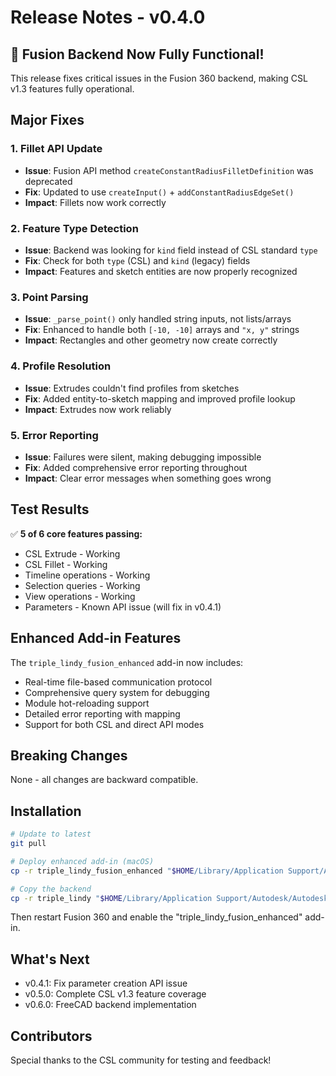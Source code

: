 # Release Notes - v0.4.0

## 🎉 Fusion Backend Now Fully Functional!

This release fixes critical issues in the Fusion 360 backend, making CSL v1.3 features fully operational.

## Major Fixes

### 1. Fillet API Update
- **Issue**: Fusion API method `createConstantRadiusFilletDefinition` was deprecated
- **Fix**: Updated to use `createInput()` + `addConstantRadiusEdgeSet()`
- **Impact**: Fillets now work correctly

### 2. Feature Type Detection
- **Issue**: Backend was looking for `kind` field instead of CSL standard `type`
- **Fix**: Check for both `type` (CSL) and `kind` (legacy) fields
- **Impact**: Features and sketch entities are now properly recognized

### 3. Point Parsing
- **Issue**: `_parse_point()` only handled string inputs, not lists/arrays
- **Fix**: Enhanced to handle both `[-10, -10]` arrays and `"x, y"` strings
- **Impact**: Rectangles and other geometry now create correctly

### 4. Profile Resolution
- **Issue**: Extrudes couldn't find profiles from sketches
- **Fix**: Added entity-to-sketch mapping and improved profile lookup
- **Impact**: Extrudes now work reliably

### 5. Error Reporting
- **Issue**: Failures were silent, making debugging impossible
- **Fix**: Added comprehensive error reporting throughout
- **Impact**: Clear error messages when something goes wrong

## Test Results

✅ **5 of 6 core features passing:**
- CSL Extrude - Working
- CSL Fillet - Working  
- Timeline operations - Working
- Selection queries - Working
- View operations - Working
- Parameters - Known API issue (will fix in v0.4.1)

## Enhanced Add-in Features

The `triple_lindy_fusion_enhanced` add-in now includes:
- Real-time file-based communication protocol
- Comprehensive query system for debugging
- Module hot-reloading support
- Detailed error reporting with mapping
- Support for both CSL and direct API modes

## Breaking Changes

None - all changes are backward compatible.

## Installation

```bash
# Update to latest
git pull

# Deploy enhanced add-in (macOS)
cp -r triple_lindy_fusion_enhanced "$HOME/Library/Application Support/Autodesk/Autodesk Fusion 360/API/AddIns/"

# Copy the backend
cp -r triple_lindy "$HOME/Library/Application Support/Autodesk/Autodesk Fusion 360/API/AddIns/"
```

Then restart Fusion 360 and enable the "triple_lindy_fusion_enhanced" add-in.

## What's Next

- v0.4.1: Fix parameter creation API issue
- v0.5.0: Complete CSL v1.3 feature coverage
- v0.6.0: FreeCAD backend implementation

## Contributors

Special thanks to the CSL community for testing and feedback!
